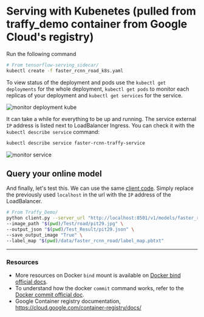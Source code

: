 # Serving with Kubenetes (pulled from traffy_demo container from Google Cloud's registry)

Run the following command
 ````bash
# From tensorflow-serving_sidecar/
kubectl create -f faster_rcnn_road_k8s.yaml
````
To view status of the deployment and pods use the `kubectl get deployments` for the whole deployment, `kubectl get pods`
to monitor each replicas of your deployment and `kubectl get services` for the service.

![monitor deployment kube](../assets/kube_deployment.png)


It can take a while for everything to be up and running. The service external `IP` address is listed next to LoadBalancer Ingress.
You can check it with the ``kubectl describe service`` command:
````bash
kubectl describe service faster-rcnn-traffy-service
````
![monitor service](../assets/service_description.png)

## Query your online model

And finally, let's test this. We can use the same [client code](../client.py).
Simply replace the previously used ``localhost`` in the url with the `IP` address of the LoadBalancer.

````bash
# From Traffy_Demo/
python client.py --server_url "http://localhost:8501/v1/models/faster_rcnn_traffy:predict" \
--image_path "$(pwd)/Test/road/pit29.jpg" \
--output_json "$(pwd)/Test_Result/pit29.json" \
--save_output_image "True" \
--label_map "$(pwd)/data/faster_rcnn_road/label_map.pbtxt"
````
________
### Resources 


- More resources on Docker `bind` mount is available on [Docker bind official docs](https://docs.docker.com/storage/bind-mounts/).
- To understand how the docker `commit` command works, refer to the [Docker commit official doc](https://docs.docker.com/engine/reference/commandline/commit/).
- Google Container registry documentation, https://cloud.google.com/container-registry/docs/
